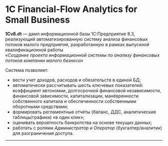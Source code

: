 # 1C Financial-Flow Analytics for Small Business

**1Cv8.dt** — дамп информационной базы 1С:Предприятие 8.3, реализующий
автоматизированную систему анализа финансовых потоков малого предприятия,
разработанную в рамках выпускной квалификационной работы  
*«Создание проекта информационной системы по анализу финансовых потоков компании малого бизнеса»*  

Система позволяет:
- вести учет доходов, расходов и обязательств в единой БД;
- автоматически рассчитывать шесть ключевых показателей:
  коэффициент автономии, долгосрочной финансовой независимости,
  финансовой зависимости, капитализации, манёвренности собственного
  капитала и обеспеченности собственными оборотными средствами;
- формировать регламентные отчёты (баланс, ДДС, аналитические
  таблицы/графики) «в один клик»;  
- оценивать вероятность банкротства на основе текущих данных;  
- работать с ролями *Администратор* и *Оператор* (бухгалтер/аналитик) для
  разграничения доступа.

---


